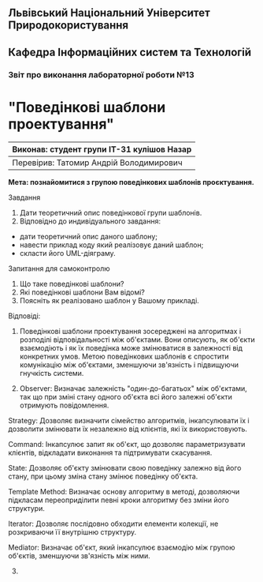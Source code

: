 ## Львівський Національний Університет Природокористування
## Кафедра Інформаційних систем та Технологій



### Звіт про виконання лабораторної роботи №13
# "Поведінкові шаблони проектування"



| Виконав: студент групи ІТ-31 кулішов Назар |
|----------------------------------------------------|
| Перевірив: Татомир Андрій Володимирович            |




**Мета: познайомитися з групою поведінкових шаблонів проєктування.**


Завдання

1. Дати теоретичний опис поведінкової групи шаблонів.
2. Відповідно до индивідуального завдання:
- дати теоретичний опис даного шаблону;
- навести приклад коду який реалізовує даний шаблон;
- скласти його UML-діяграму.

Запитання для самоконтролю
1. Що таке поведінкові шаблони?
2. Які поведінкові шаблони Вам відомі?
3. Поясніть як реалізовано шаблон у Вашому прикладі.


Відповіді:
1. Поведінкові шаблони проектування зосереджені на алгоритмах і розподілі відповідальності між об'єктами. Вони описують, як об'єкти взаємодіють і як їх поведінка може змінюватися в залежності від конкретних умов. Метою поведінкових шаблонів є спростити комунікацію між об'єктами, зменшуючи зв'язність і підвищуючи гнучкість системи.

2. Observer: Визначає залежність "один-до-багатьох" між об'єктами, так що при зміні стану одного об'єкта всі його залежні об'єкти отримують повідомлення.

Strategy: Дозволяє визначити сімейство алгоритмів, інкапсулювати їх і дозволити змінювати їх незалежно від клієнтів, які їх використовують.

Command: Інкапсулює запит як об'єкт, що дозволяє параметризувати клієнтів, відкладати виконання та підтримувати скасування.

State: Дозволяє об'єкту змінювати свою поведінку залежно від його стану, при цьому зміна стану змінює поведінку об'єкта.

Template Method: Визначає основу алгоритму в методі, дозволяючи підкласам переоприділити певні кроки алгоритму без зміни його структури.

Iterator: Дозволяє послідовно обходити елементи колекції, не розкриваючи її внутрішню структуру.

Mediator: Визначає об'єкт, який інкапсулює взаємодію між групою об'єктів, зменшуючи зв'язність між ними.

3. 
